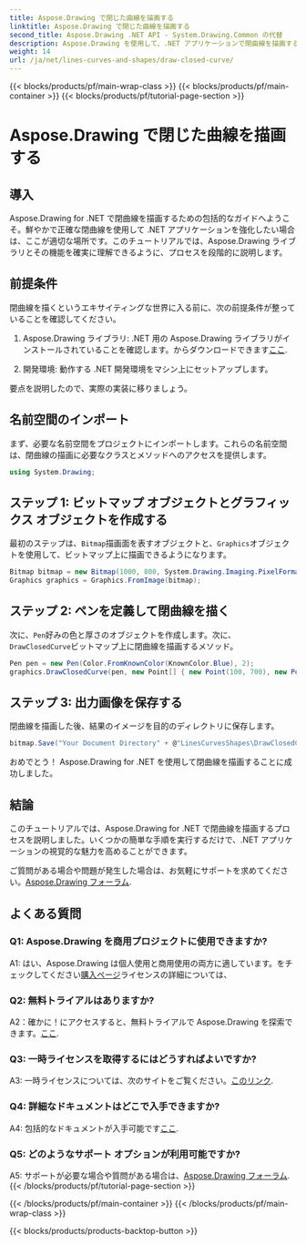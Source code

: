 ```yaml
---
title: Aspose.Drawing で閉じた曲線を描画する
linktitle: Aspose.Drawing で閉じた曲線を描画する
second_title: Aspose.Drawing .NET API - System.Drawing.Common の代替
description: Aspose.Drawing を使用して、.NET アプリケーションで閉曲線を描画する技術を学びましょう。簡単にビジュアルを向上させます。
weight: 14
url: /ja/net/lines-curves-and-shapes/draw-closed-curve/
---
```


{{< blocks/products/pf/main-wrap-class >}}
{{< blocks/products/pf/main-container >}}
{{< blocks/products/pf/tutorial-page-section >}}

# Aspose.Drawing で閉じた曲線を描画する

## 導入

Aspose.Drawing for .NET で閉曲線を描画するための包括的なガイドへようこそ。鮮やかで正確な閉曲線を使用して .NET アプリケーションを強化したい場合は、ここが適切な場所です。このチュートリアルでは、Aspose.Drawing ライブラリとその機能を確実に理解できるように、プロセスを段階的に説明します。

## 前提条件

閉曲線を描くというエキサイティングな世界に入る前に、次の前提条件が整っていることを確認してください。

1.  Aspose.Drawing ライブラリ: .NET 用の Aspose.Drawing ライブラリがインストールされていることを確認します。からダウンロードできます[ここ](https://releases.aspose.com/drawing/net/).

2. 開発環境: 動作する .NET 開発環境をマシン上にセットアップします。

要点を説明したので、実際の実装に移りましょう。

## 名前空間のインポート

まず、必要な名前空間をプロジェクトにインポートします。これらの名前空間は、閉曲線の描画に必要なクラスとメソッドへのアクセスを提供します。

```csharp
using System.Drawing;
```

## ステップ 1: ビットマップ オブジェクトとグラフィックス オブジェクトを作成する

最初のステップは、`Bitmap`描画面を表すオブジェクトと、`Graphics`オブジェクトを使用して、ビットマップ上に描画できるようになります。

```csharp
Bitmap bitmap = new Bitmap(1000, 800, System.Drawing.Imaging.PixelFormat.Format32bppPArgb);
Graphics graphics = Graphics.FromImage(bitmap);
```

## ステップ 2: ペンを定義して閉曲線を描く

次に、`Pen`好みの色と厚さのオブジェクトを作成します。次に、`DrawClosedCurve`ビットマップ上に閉曲線を描画するメソッド。

```csharp
Pen pen = new Pen(Color.FromKnownColor(KnownColor.Blue), 2);
graphics.DrawClosedCurve(pen, new Point[] { new Point(100, 700), new Point(350, 600), new Point(500, 500), new Point(650, 600), new Point(900, 700) });
```

## ステップ 3: 出力画像を保存する

閉曲線を描画した後、結果のイメージを目的のディレクトリに保存します。

```csharp
bitmap.Save("Your Document Directory" + @"LinesCurvesShapes\DrawClosedCurve_out.png");
```

おめでとう！ Aspose.Drawing for .NET を使用して閉曲線を描画することに成功しました。

## 結論

このチュートリアルでは、Aspose.Drawing for .NET で閉曲線を描画するプロセスを説明しました。いくつかの簡単な手順を実行するだけで、.NET アプリケーションの視覚的な魅力を高めることができます。

ご質問がある場合や問題が発生した場合は、お気軽にサポートを求めてください。[Aspose.Drawing フォーラム](https://forum.aspose.com/c/diagram/17).

## よくある質問

### Q1: Aspose.Drawing を商用プロジェクトに使用できますか?

 A1: はい、Aspose.Drawing は個人使用と商用使用の両方に適しています。をチェックしてください[購入ページ](https://purchase.aspose.com/buy)ライセンスの詳細については、

### Q2: 無料トライアルはありますか?

 A2：確かに！にアクセスすると、無料トライアルで Aspose.Drawing を探索できます。[ここ](https://releases.aspose.com/).

### Q3: 一時ライセンスを取得するにはどうすればよいですか?

 A3: 一時ライセンスについては、次のサイトをご覧ください。[このリンク](https://purchase.aspose.com/temporary-license/).

### Q4: 詳細なドキュメントはどこで入手できますか?

 A4: 包括的なドキュメントが入手可能です[ここ](https://reference.aspose.com/drawing/net/).

### Q5: どのようなサポート オプションが利用可能ですか?

 A5: サポートが必要な場合や質問がある場合は、[Aspose.Drawing フォーラム](https://forum.aspose.com/c/diagram/17).
{{< /blocks/products/pf/tutorial-page-section >}}

{{< /blocks/products/pf/main-container >}}
{{< /blocks/products/pf/main-wrap-class >}}

{{< blocks/products/products-backtop-button >}}
